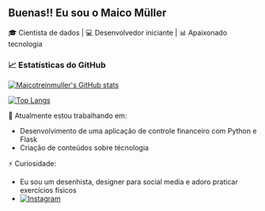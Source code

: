 ## Buenas!! Eu sou o Maico Müller 

🎓 Cientista de dados | 💻 Desenvolvedor iniciante | 📊 Apaixonado tecnologia

### 📈 Estatísticas do GitHub
[![Maicotreinmuller's GitHub stats](https://github-readme-stats.vercel.app/api?username=maicotreinmuller&show_icons=true&theme=dark)](https://github.com/anuraghazra/github-readme-stats)

[![Top Langs](https://github-readme-stats.vercel.app/api/top-langs/?username=maicotreinmuller&layout=compact&theme=dark)](https://github.com/anuraghazra/github-readme-stats)

🔭 Atualmente estou trabalhando em: 
- Desenvolvimento de uma aplicação de controle financeiro com Python e Flask
- Criação de conteúdos sobre técnologia

⚡ Curiosidade: 
- Eu sou um desenhista, designer para social media e adoro praticar exercícios físicos
- [![Instagram](https://img.shields.io/badge/Instagram-%40desenhos__muller-E4405F?style=flat-square&logo=instagram&logoColor=white)](https://www.instagram.com/desenhos_muller)


